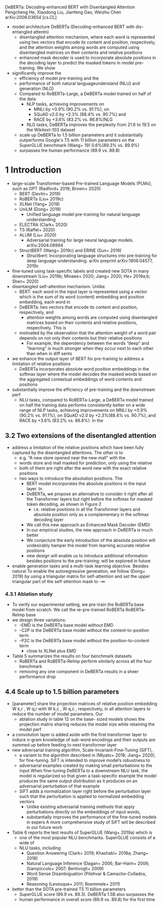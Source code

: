 DeBERTa: Decoding-enhanced BERT with Disentangled Attention
Pengcheng He, Xiaodong Liu, Jianfeng Gao, Weizhu Chen
arXiv:2006.03654 [cs.CL]

* model architecture DeBERTa (Decoding-enhanced BERT with dis-entangled attentn)
  * disentangled attention mechanism, where each word is represented using two
    vectors that encode its content and position, respectively, and the
    attention weights among words are computed using disentangled matrices on
    their contents and relative positions
  * enhanced mask decoder is used to incorporate absolute positions in the
    decoding layer to predict the masked tokens in model pre-training. We show
* significantly improve the
  * efficiency of model pre-training and the
  * performance of both natural languageunderstand (NLU) and generation (NLG)
  * Compared to RoBERTa-Large, a DeBERTa model trained on half of the data
    * NLP tasks, achieving improvements on
      * MNLI by +0.9% (90.2% vs. 91.1%), on
      * SQuAD v2.0 by +2.3% (88.4% vs. 90.7%) and
      * RACE by +3.6% (83.2% vs. 86.8%)NLG
    * NLG tasks, DeBERTa improves the perplexity from 21.6 to 19.5 on the
      Wikitext-103 dataset
  * scale up DeBERTa to 1.5 billion parameters and it substantially outperforms
    Google's T5 with 11 billion parameters on the SuperGLUE benchmark (Wang+ 19)
    0.6%(89.3% vs. 89.9%)
  * surpasses the human performance (89.9 vs. 89.8)

# 1 Introduction

* large-scale Transformer-based Pre-trained Language Models (PLMs), such as
  GPT (Radford+ 2019; Brown+ 2020)
  * BERT (Devlin+ 2019)
  * RoBERTa (Liu+ 2019c)
  * XLNet (Yang+ 2019)
  * UniLM (Dong+ 2019)
    * Unified language model pre-training for natural language understanding
  * ELECTRA (Clark+ 2020)
  * T5 (Raffel+ 2020)
  * ALUM (Liu+ 2020)
    * Adversarial training for large neural language models. arXiv:2004.08994
  * StructBERT (Wang+ 2019c) and ERINE (Sun+ 2019) 
    * Structbert: Incorporating language structures into pre-training for deep
      language understanding. arXiv preprint arXiv:1908.04577, 2019c
* fine-tuned using task-specific labels and created new SOTA in many downstream
  (Liu+ 2019b; Minaee+ 2020; Jiang+ 2020; He+ 2019a;b; Shen+ 2020)
* disentangled self-attention mechanism. Unlike
  * BERT: each word in the input layer is represented using a vector which is
    the sum of its word (content) embedding and position embedding, each word in
  * DeBERTa: two vectors that encode its content and position, respectively, and
    * attention weights among words are computed using disentangled matrices
      based on their contents and relative positions, respectively. This is
  * motivated by the observation that the
    attention weight of a word pair depends on not only their contents but
    their relative positions
    * For example, the dependency between the words “deep” and “learning” is
      much stronger when they occur next to each other than when in diff sents
* we enhance the output layer of BERT for pre-training to address a limitation
  of relative positions
  * DeBERTa incorporates absolute word position embeddings in the softmax layer
    where the model decodes the masked words based on the aggregated contextual
    embeddings of word contents and positions
* substantially improve the efficiency of pre-training and the downstream perf
  * NLU tasks, compared to RoBERTa-Large, a DeBERTa model trained on half the
    training data performs consistently better on a wide range of NLP tasks,
    achieving improvements on MNLI by +0.9% (90.2% vs. 91.1%), on SQuAD v2.0 by
    +2.3%(88.4% vs. 90.7%), and RACE by +3.6% (83.2% vs. 86.8%). In the

## 3.2 Two extensions of the disentangled attention

* address a limitation of the relative positions which have been fully captured
  by the disentangled attentions. The other is to
  * e.g. “A new store opened near the new mall” with the
  * words store and mall masked for prediction, only using the relative
  * both of them are right after the word new with the exact relative positions
  * two ways to introduce the absolution positions. The
    * BERT model incorporates the absolute positions in the input layer. In
    * DeBERTa, we propose an alternative to consider it
      right after all the Transformer layers but
      right before the softmax for masked token decoding, as shown in Figure 2
      * i.e. relative positions in all the Transformer layers and
        absolute position only as a complementary in the softmax decoding layer
    * We call this new approach as Enhanced Mask Decoder (EMD)
    * In our empirical studies, the new approach in DeBERTa is much better
    * We conjecture the early introduction of the absolute position will
      undesirably hamper the model from learning accurate relative positions
    * new design will enable us to introduce additional information besides
      positions to the pre-training: will be explored in future
* enable generation tasks and a multi-task learning objective.  Besides natural
  To enable the autoregressive generation, we follow (Dong+ 2019) by using a
  triangular matrix for self-attention and set the upper triangular part of the
  self-attention mask to -∞

### 4.3.1 Ablation study

* To verify our experimental setting, we pre-train the RoBERTa base model from
  scratch. We call the re-pre-trained RoBERTa RoBERTa-ReImp base
* we design three variations:
  * -EMD is the DeBERTa base model without EMD
  * -C2P is the DeBERTa base model without the content-to-position term
  * -P2C is the DeBERTa base model without the position-to-content term
    * close to XLNet plus EMD
* Table 5 summarizes the results on four benchmark datasets
  * RoBERTa and RoBERTa-ReImp perform similarly across all the four benchmark
  * removing any one component in DeBERTa results in a sheer performance drop

## 4.4 Scale up to 1.5 billion parameters

* [parameter] share the projection matrices of relative position embedding W k,r , W q,r
  with W k,c , W q,c , respectively, in all attention layers to reduce the
  number of model parameters. Our
  * ablation study in table 12 on the base- sized models shows the projection
    matrix sharing reduces the model size while retaining the model perf
* a convolution layer is added aside with the first transformer layer to
  induce n-gram knowledge of sub-word encodings and their outputs are summed
  up before feeding to next transformer layer
* new adversarial training algorithm, Scale-Invariant-Fine-Tuning (SiFT),
  * a variant to the algorithm described in (Miyato+ 2018; Jiang+ 2020), for
    fine-tuning. SiFT is intended to improve model’s robustness to
  * adversarial examples created by making small perturbations to the input
    When
    fine-tuning DeBERTa to a downstream NLU task, the model is regularized so
    that given a task-specific example the model produces the same output
    distribution as it produces on an adversarial perturbation of that example
  * SiFT adds a normalization layer right before the perturbation layer such
    that the perturbation is applied to normalized embedding vectors
    * Unlike existing adversarial training methods that apply perturbations
      directly on the embeddings of input words,
    * substantially improves the performance of the fine-tuned models in expers
      A more comprehensive study of SiFT will be described in our future work
* Table 6 reports the test results of SuperGLUE (Wang+ 2019a) which is
  * one of the most popular NLU benchmarks. SuperGLUE consists of a wide of
  * NLU tasks, including
    * Question Answering (Clark+ 2019; Khashabi+ 2018a; Zhang+ 2018)
    * Natural Language Inference 
      (Dagan+ 2006; Bar-Haim+ 2006; Giampiccolo+ 2007; Bentivogli+ 2009)
    * Word Sense Disambiguation (Pilehvar & Camacho-Collados, 2019)
    * Reasoning (Levesque+ 2011; Roemmele+ 2011)
* better than the SOTA pre-trained T5 11 billion parameters
  * SuperGLUE score (89.9 vs. 89.3). DeBERTa 1.5B also surpasses the
  * human performance in overall score (89.9 vs. 89.8) for the first time
